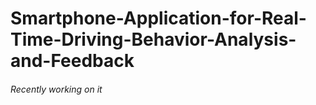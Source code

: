 # Smartphone-Application-for-Real-Time-Driving-Behavior-Analysis-and-Feedback
<h6>Recently working on it</h6>
